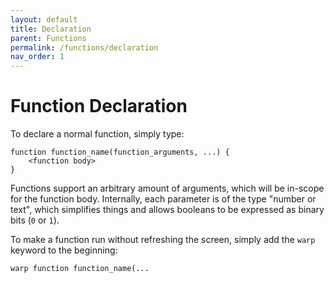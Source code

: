 ```yaml
---
layout: default
title: Declaration
parent: Functions
permalink: /functions/declaration
nav_order: 1
---
```


# Function Declaration

To declare a normal function, simply type:

```scrybe
function function_name(function_arguments, ...) {
    <function body>
}
```

Functions support an arbitrary amount of arguments, which will be in-scope for the function body. Internally, each parameter is of the type "number or text", which simplifies things and allows booleans to be expressed as binary bits (`0` or `1`).

To make a function run without refreshing the screen, simply add the `warp` keyword to the beginning:

```scrybe
warp function function_name(...
```

